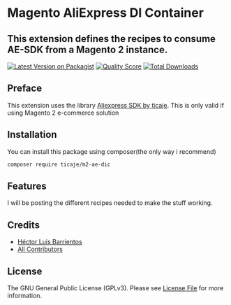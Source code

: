 # Magento AliExpress DI Container
## This extension defines the recipes to consume AE-SDK from a Magento 2 instance.

[![Latest Version on Packagist](https://img.shields.io/packagist/v/ticaje/m2-ae-dic.svg?style=flat-square)](https://packagist.org/packages/ticaje/m2-ae-dic)
[![Quality Score](https://img.shields.io/scrutinizer/g/M-Contributions/m2-ae-dic.svg?style=flat-square)](https://scrutinizer-ci.com/g/M-Contributions/m2-ae-dic)
[![Total Downloads](https://img.shields.io/packagist/dt/ticaje/m2-ae-dic.svg?style=flat-square)](https://packagist.org/packages/ticaje/m2-ae-dic)

## Preface

This extension uses the library [Aliexpress SDK by ticaje](https://github.com/ticaje/ae-sdk/).
This is only valid if using Magento 2 e-commerce solution

## Installation

You can install this package using composer(the only way i recommend)

```bash
composer require ticaje/m2-ae-dic
```

## Features

I will be posting the different recipes needed to make the stuff working.

## Credits

- [Héctor Luis Barrientos](https://github.com/ticaje)
- [All Contributors](../../contributors)

## License

The GNU General Public License (GPLv3). Please see [License File](LICENSE.md) for more information.
